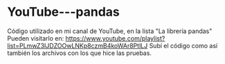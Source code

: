 # YouTube---pandas
Código utilizado en mi canal de YouTube, en la lista "La librería pandas"
Pueden visitarlo en:
https://www.youtube.com/playlist?list=PLmwZ3IJDZOOwLNKp8czmB4koWAr8PtlLJ
Subí el código como así también los archivos con los que hice las pruebas.
